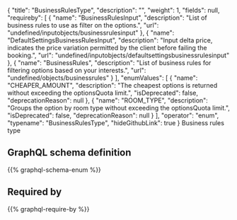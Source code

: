 {
  "title": "BusinessRulesType",
  "description": "",
  "weight": 1,
  "fields": null,
  "requireby": [
    {
      "name": "BusinessRulesInput",
      "description": "List of business rules to use as filter on the options.",
      "url": "undefined/inputobjects/businessrulesinput"
    },
    {
      "name": "DefaultSettingsBusinessRulesInput",
      "description": "Input delta price, indicates the price variation permitted by the client before failing the booking.",
      "url": "undefined/inputobjects/defaultsettingsbusinessrulesinput"
    },
    {
      "name": "BusinessRules",
      "description": "List of business rules for filtering options based on your interests.",
      "url": "undefined/objects/businessrules"
    }
  ],
  "enumValues": [
    {
      "name": "CHEAPER_AMOUNT",
      "description": "The cheapest options is returned without exceeding the optionsQuota limit.",
      "isDeprecated": false,
      "deprecationReason": null
    },
    {
      "name": "ROOM_TYPE",
      "description": "Groups the option by room type without exceeding the optionsQuota limit.",
      "isDeprecated": false,
      "deprecationReason": null
    }
  ],
  "operator": "enum",
  "typename": "BusinessRulesType",
  "hideGithubLink": true
}
Business rules type
## GraphQL schema definition

{{% graphql-schema-enum %}}

## Required by

{{% graphql-require-by %}}
